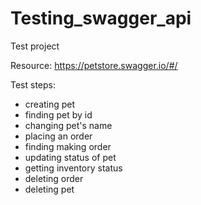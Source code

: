 # Testing_swagger_api
Test project

Resource: https://petstore.swagger.io/#/

Test steps:

- creating pet
- finding pet by id
- changing pet's name
- placing an order
- finding making order
- updating status of pet
- getting inventory status
- deleting order
- deleting pet
